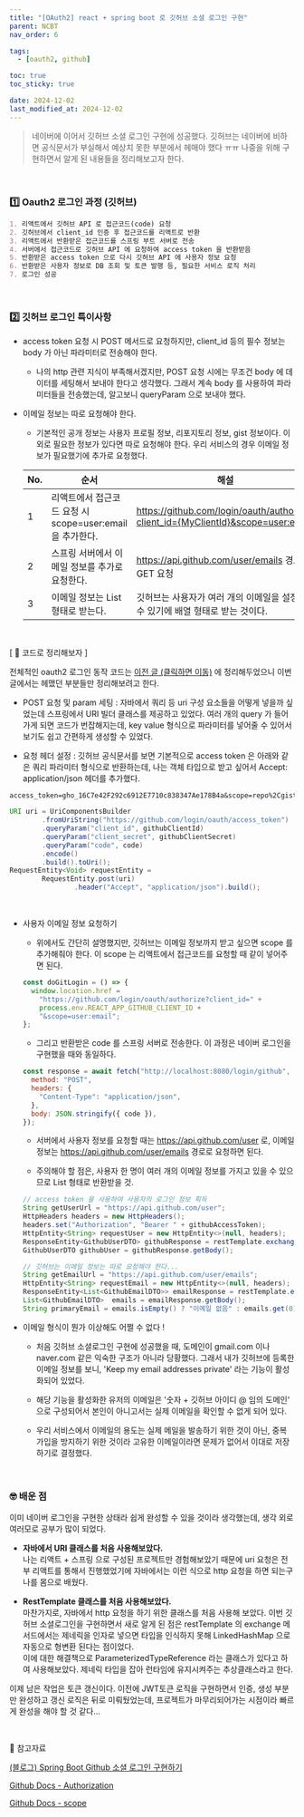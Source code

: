 ```yaml
---
title: "[OAuth2] react + spring boot 로 깃허브 소셜 로그인 구현"
parent: NCBT
nav_order: 6

tags:
  - [oauth2, github]

toc: true
toc_sticky: true

date: 2024-12-02
last_modified_at: 2024-12-02
---
```


> 네이버에 이어서 깃허브 소셜 로그인 구현에 성공했다. 깃허브는 네이버에 비하면 공식문서가 부실해서 예상치 못한 부분에서 헤매야 했다 ㅠㅠ 나중을 위해 구현하면서 알게 된 내용들을 정리해보고자 한다.

<br>

### 1️⃣ Oauth2 로그인 과정 (깃허브)

```markdown
1. 리액트에서 깃허브 API 로 접근코드(code) 요청
2. 깃허브에서 client_id 인증 후 접근코드를 리액트로 반환
3. 리액트에서 반환받은 접근코드를 스프링 부트 서버로 전송
4. 서버에서 접근코드로 깃허브 API 에 요청하여 access token 을 반환받음
5. 반환받은 access token 으로 다시 깃허브 API 에 사용자 정보 요청
6. 반환받은 사용자 정보로 DB 조회 및 토큰 발행 등, 필요한 서비스 로직 처리
7. 로그인 성공
```

<br>

### 2️⃣ 깃허브 로그인 특이사항

- access token 요청 시 POST 메서드로 요청하지만, client_id 등의 필수 정보는 body 가 아닌 파라미터로 전송해야 한다.

  - 나의 http 관련 지식이 부족해서겠지만, POST 요청 시에는 무조건 body 에 데이터를 세팅해서 보내야 한다고 생각했다. 그래서 계속 body 를 사용하여 파라미터들을 전송했는데, 알고보니 queryParam 으로 보내야 했다.

- 이메일 정보는 따로 요청해야 한다.

  - 기본적인 공개 정보는 사용자 프로필 정보, 리포지토리 정보, gist 정보이다. 이외로 필요한 정보가 있다면 따로 요청해야 한다. 우리 서비스의 경우 이메일 정보가 필요했기에 추가로 요청했다.

  | No. | 순서                                                      | 해설                                                                             |
  | --- | --------------------------------------------------------- | -------------------------------------------------------------------------------- |
  | 1   | 리액트에서 접근코드 요청 시 scope=user:email 을 추가한다. | https://github.com/login/oauth/authorize?client_id={MyClientId}&scope=user:email |
  | 2   | 스프링 서버에서 이메일 정보를 추가로 요청한다.            | https://api.github.com/user/emails 경로로 GET 요청                               |
  | 3   | 이메일 정보는 List 형태로 받는다.                         | 깃허브는 사용자가 여러 개의 이메일을 설정할 수 있기에 배열 형태로 받는 것이다.   |

<br>

[ 🚀 코드로 정리해보자 ]

전체적인 oauth2 로그인 동작 코드는 [이전 글 (클릭하면 이동)](https://ghkdusghd.github.io/docs/Projects/NCBT/2024-11-17-naver-login/) 에 정리해두었으니 이번 글에서는 헤맸던 부분들만 정리해보려고 한다.

- POST 요청 및 param 세팅 : 자바에서 쿼리 등 uri 구성 요소들을 어떻게 넣을까 싶었는데 스프링에서 URI 빌더 클래스를 제공하고 있었다. 여러 개의 query 가 들어가게 되면 코드가 번잡해지는데, key value 형식으로 파라미터를 넣어줄 수 있어서 보기도 쉽고 간편하게 생성할 수 있었다.

- 요청 헤더 설정 : 깃허브 공식문서를 보면 기본적으로 access token 은 아래와 같은 쿼리 파라미터 형식으로 반환하는데, 나는 객체 타입으로 받고 싶어서 Accept: application/json 헤더를 추가했다.

```
access_token=gho_16C7e42F292c6912E7710c838347Ae178B4a&scope=repo%2Cgist&token_type=bearer
```

```java
URI uri = UriComponentsBuilder
        .fromUriString("https://github.com/login/oauth/access_token")
        .queryParam("client_id", githubClientId)
        .queryParam("client_secret", githubClientSecret)
        .queryParam("code", code)
        .encode()
        .build().toUri();
RequestEntity<Void> requestEntity =
        RequestEntity.post(uri)
                .header("Accept", "application/json").build();
```

<br>

- 사용자 이메일 정보 요청하기

  - 위에서도 간단히 설명했지만, 깃허브는 이메일 정보까지 받고 싶으면 scope 를 추가해줘야 한다. 이 scope 는 리액트에서 접근코드를 요청할 때 같이 넣어주면 된다.

  ```javascript
  const doGitLogin = () => {
    window.location.href =
      "https://github.com/login/oauth/authorize?client_id=" +
      process.env.REACT_APP_GITHUB_CLIENT_ID +
      "&scope=user:email";
  };
  ```

  - 그리고 반환받은 code 를 스프링 서버로 전송한다. 이 과정은 네이버 로그인을 구현했을 때와 동일하다.

  ```javascript
  const response = await fetch("http://localhost:8080/login/github", {
    method: "POST",
    headers: {
      "Content-Type": "application/json",
    },
    body: JSON.stringify({ code }),
  });
  ```

  - 서버에서 사용자 정보를 요청할 때는 https://api.github.com/user 로, 이메일 정보는 https://api.github.com/user/emails 경로로 요청하면 된다.

  - 주의해야 할 점은, 사용자 한 명이 여러 개의 이메일 정보를 가지고 있을 수 있으므로 List 형태로 반환받을 것.

  ```java
  // access token 을 사용하여 사용자의 로그인 정보 획득
  String getUserUrl = "https://api.github.com/user";
  HttpHeaders headers = new HttpHeaders();
  headers.set("Authorization", "Bearer " + githubAccessToken);
  HttpEntity<String> requestUser = new HttpEntity<>(null, headers);
  ResponseEntity<GithubUserDTO> githubResponse = restTemplate.exchange(getUserUrl, HttpMethod.GET, requestUser, GithubUserDTO.class);
  GithubUserDTO githubUser = githubResponse.getBody();

  // 깃허브는 이메일 정보는 따로 요청해야 한다...
  String getEmailUrl = "https://api.github.com/user/emails";
  HttpEntity<String> requestEmail = new HttpEntity<>(null, headers);
  ResponseEntity<List<GithubEmailDTO>> emailResponse = restTemplate.exchange(getEmailUrl, HttpMethod.GET, requestEmail, new ParameterizedTypeReference<List<GithubEmailDTO>>() {});
  List<GithubEmailDTO>  emails = emailResponse.getBody();
  String primaryEmail = emails.isEmpty() ? "이메일 없음" : emails.get(0).getEmail();
  ```

- 이메일 형식이 뭔가 이상해도 어쩔 수 없다 !

  - 처음 깃허브 소셜로그인 구현에 성공했을 때, 도메인이 gmail.com 이나 naver.com 같은 익숙한 구조가 아니라 당황했다. 그래서 내가 깃허브에 등록한 이메일 정보를 보니, 'Keep my email addresses private' 라는 기능이 활성화되어 있었다.

  - 해당 기능을 활성화한 유저의 이메일은 '숫자 + 깃허브 아이디 @ 임의 도메인' 으로 구성되어서 본인이 아니고서는 실제 이메일을 확인할 수 없게 되어 있다.

  - 우리 서비스에서 이메일의 용도는 실제 메일을 발송하기 위한 것이 아닌, 중복 가입을 방지하기 위한 것이라 고유한 이메일이라면 문제가 없어서 이대로 저장하기로 결정했다.

<br>

### 🤓 배운 점

이미 네이버 로그인을 구현한 상태라 쉽게 완성할 수 있을 것이라 생각했는데, 생각 외로 여러모로 공부가 많이 되었다.

- <b>자바에서 URI 클래스를 처음 사용해보았다.</b>
  <br>
  나는 리액트 + 스프링 으로 구성된 프로젝트만 경험해보았기 때문에 uri 요청은 전부 리액트를 통해서 진행했었기에 자바에서는 이런 식으로 http 요청을 하면 되는구나를 몸으로 배웠다.

- <b>RestTemplate 클래스를 처음 사용해보았다.</b>
  <br>
  마찬가지로, 자바에서 http 요청을 하기 위한 클래스를 처음 사용해 보았다. 이번 깃허브 소셜로그인을 구현하면서 새로 알게 된 점은 restTemplate 의 exchange 메서드에서는 제네릭을 인자로 넣으면 타입을 인식하지 못해 LinkedHashMap 으로 자동으로 형변환 된다는 점이었다.
  <br>
  이에 대한 해결책으로 ParameterizedTypeReference 라는 클래스가 있다고 하여 사용해보았다. 제네릭 타입을 잡아 런타임에 유지시켜주는 추상클래스라고 한다.

이제 남은 작업은 토큰 갱신이다. 이전에 JWT토큰 로직을 구현하면서 인증, 생성 부분만 완성하고 갱신 로직은 뒤로 미뤄뒀었는데, 프로젝트가 마무리되어가는 시점이라 빠르게 완성을 해야 할 것 같다...

<br>

🔖 참고자료

[(블로그) Spring Boot Github 소셜 로그인 구현하기](https://inkyu-yoon.github.io/docs/Language/SpringBoot/GithubLogin)

[Github Docs - Authorization](https://docs.github.com/ko/apps/oauth-apps/building-oauth-apps/authorizing-oauth-apps#web-application-flow)

[Github Docs - scope](https://docs.github.com/ko/apps/oauth-apps/building-oauth-apps/scopes-for-oauth-apps)